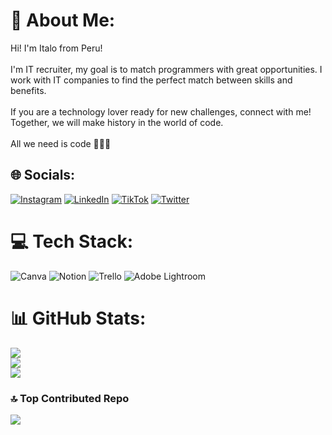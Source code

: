 # 💫 About Me:
Hi! I'm Italo from Peru!<br><br> I'm IT recruiter, my goal is to match programmers with great opportunities. I work with IT companies to find the perfect match between skills and benefits. <br><br> If you are a technology lover ready for new challenges, connect with me! Together, we will make history in the world of code.<br><br> All we need is code 🚀👩‍💻


## 🌐 Socials:
[![Instagram](https://img.shields.io/badge/Instagram-%23E4405F.svg?logo=Instagram&logoColor=white)](https://instagram.com/italo_marketer) [![LinkedIn](https://img.shields.io/badge/LinkedIn-%230077B5.svg?logo=linkedin&logoColor=white)](https://linkedin.com/in/italo-aranda) [![TikTok](https://img.shields.io/badge/TikTok-%23000000.svg?logo=TikTok&logoColor=white)](https://tiktok.com/@elrecursohumano) [![Twitter](https://img.shields.io/badge/Twitter-%231DA1F2.svg?logo=Twitter&logoColor=white)](https://twitter.com/italo_aldair) 

# 💻 Tech Stack:
![Canva](https://img.shields.io/badge/Canva-%2300C4CC.svg?style=for-the-badge&logo=Canva&logoColor=white) ![Notion](https://img.shields.io/badge/Notion-%23000000.svg?style=for-the-badge&logo=notion&logoColor=white) ![Trello](https://img.shields.io/badge/Trello-%23026AA7.svg?style=for-the-badge&logo=Trello&logoColor=white) ![Adobe Lightroom](https://img.shields.io/badge/Adobe%20Lightroom-31A8FF.svg?style=for-the-badge&logo=Adobe%20Lightroom&logoColor=white)
# 📊 GitHub Stats:
![](https://github-readme-stats.vercel.app/api?username=ItaloAranda&theme=tokyonight&hide_border=true&include_all_commits=false&count_private=false)<br/>
![](https://github-readme-streak-stats.herokuapp.com/?user=ItaloAranda&theme=tokyonight&hide_border=true)<br/>
![](https://github-readme-stats.vercel.app/api/top-langs/?username=ItaloAranda&theme=tokyonight&hide_border=true&include_all_commits=false&count_private=false&layout=compact)

### 🔝 Top Contributed Repo
![](https://github-contributor-stats.vercel.app/api?username=ItaloAranda&limit=5&theme=dark&combine_all_yearly_contributions=true)

<!-- Proudly created with GPRM ( https://gprm.itsvg.in ) -->
